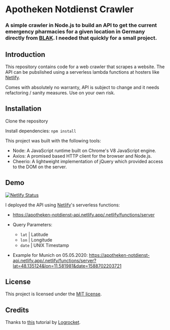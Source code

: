 # Apotheken Notdienst Crawler

### A simple crawler in Node.js to build an API to get the current emergency pharmacies for a given location in Germany directly from [BLAK](http://www.lak-bayern.notdienst-portal.de/blakportal/). I needed that quickly for a small project.

## Introduction

This repository contains code for a web crawler that scrapes a website. The API can be pubslished using a serverless lambda functions at hosters like [Netlify](https://netlify.com).

Comes with absolutely no warranty, API is subject to change and it needs refactoring / sanity measures. Use on your own risk.

## Installation

Clone the repository

Install dependencies: `npm install`

This project was built with the following tools:

- Node: A JavaScript runtime built on Chrome's V8 JavaScript engine.
- Axios: A promised based HTTP client for the browser and Node.js.
- Cheerio: A lightweight implementation of jQuery which provided access to the DOM on the server.

## Demo

[![Netlify Status](https://api.netlify.com/api/v1/badges/da8504ad-186a-4f5c-87fb-0157eb027a0b/deploy-status)](https://app.netlify.com/sites/apotheken-notdienst-api/deploys)

I deployed the API using [Netlify](https://docs.netlify.com/functions/build-with-javascript/#format)'s serverless functions:

- https://apotheken-notdienst-api.netlify.app/.netlify/functions/server

- Query Parameters:

  - `lat` | Latitude
  - `lon` | Longitude
  - `date` | UNIX Timestamp

- Example for Munich on 05.05.2020: https://apotheken-notdienst-api.netlify.app/.netlify/functions/server?lat=48.135124&lon=11.581981&date=1588702203721

## License

This project is licensed under the [MIT license](https://opensource.org/licenses/MIT).

## Credits

Thanks to [this](https://blog.logrocket.com/how-to-build-a-web-crawler-with-node/) tutorial by [Logrocket](https://logrocket.com).

